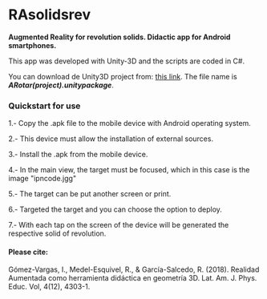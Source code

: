 # RAsolidsrev

**Augmented Reality for revolution solids. Didactic app for Android smartphones.** 

This app was developed with Unity-3D and the scripts are coded in C#.

You can download de Unity3D project from: [this link](https://www.dropbox.com/home/CICATA/SolidosAR%20CICATA-Legaria). The file name is ***ARotar(project).unitypackage***.

### Quickstart for use

1.- Copy the .apk file to the mobile device with Android operating system.

2.- This device must allow the installation of external sources.

3.- Install the .apk from the mobile device.

4.- In the main view, the target must be focused, which in this case is the image "ipncode.jgg"

5.- The target can be put another screen or print.

6.- Targeted the target and you can choose the option to deploy.

7.- With each tap on the screen of the device will be generated the respective solid of revolution.

#### Please cite:

Gómez-Vargas, I., Medel-Esquivel, R., & García-Salcedo, R. (2018). Realidad Aumentada como herramienta didáctica en geometría 3D. Lat. Am. J. Phys. Educ. Vol, 4(12), 4303-1.
